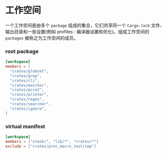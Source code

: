 # 工作空间

一个工作空间是由多个 `package` 组成的集合，它们共享同一个 `Cargo.lock` 文件、输出目录和一些设置(例如 profiles : 编译器设置和优化)。组成工作空间的 `packages` 被称之为工作空间的成员。



### root package

```toml
[workspace]
members = [
  "crates/globset",
  "crates/grep",
  "crates/cli",
  "crates/matcher",
  "crates/pcre2",
  "crates/printer",
  "crates/regex",
  "crates/searcher",
  "crates/ignore",
]
```



### virtual manifest

```toml
[workspace]
members = ["xtask/", "lib/*", "crates/*"]
exclude = ["crates/proc_macro_test/imp"]
```

